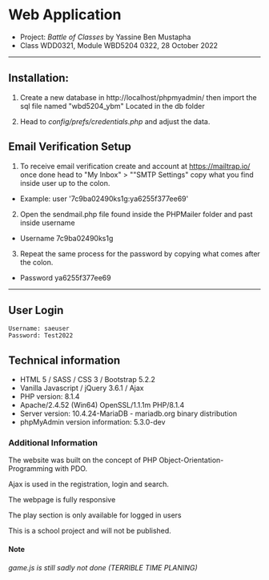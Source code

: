 # Web Application

- Project: _Battle of Classes_ by Yassine Ben Mustapha
- Class WDD0321, Module WBD5204 0322, 28 October 2022

---

## Installation:

1. Create a new database in http://localhost/phpmyadmin/ then import the sql file named "wbd5204_ybm" Located in the db folder

2. Head to _config/prefs/credentials.php_ and adjust the data.

## Email Verification Setup

1. To receive email verification create and account at https://mailtrap.io/ once done head to "My Inbox" > ""SMTP Settings" copy what you find inside user up to the colon.

- Example: user '7c9ba02490ks1g:ya6255f377ee69'

2. Open the sendmail.php file found inside the PHPMailer folder and past inside username

- Username 7c9ba02490ks1g

3. Repeat the same process for the password by copying what comes after the colon.

- Password ya6255f377ee69

---

## User Login

```
Username: saeuser
Password: Test2022
```

## Technical information

- HTML 5 / SASS / CSS 3 / Bootstrap 5.2.2
- Vanilla Javascript / jQuery 3.6.1 / Ajax
- PHP version: 8.1.4
- Apache/2.4.52 (Win64) OpenSSL/1.1.1m PHP/8.1.4
- Server version: 10.4.24-MariaDB - mariadb.org binary distribution
- phpMyAdmin version information: 5.3.0-dev

### Additional Information

The website was built on the concept of PHP Object-Orientation-Programming with PDO.

Ajax is used in the registration, login and search.

The webpage is fully responsive

The play section is only available for logged in users

This is a school project and will not be published.

#### Note

###### game.js is still sadly not done (TERRIBLE TIME PLANING)
